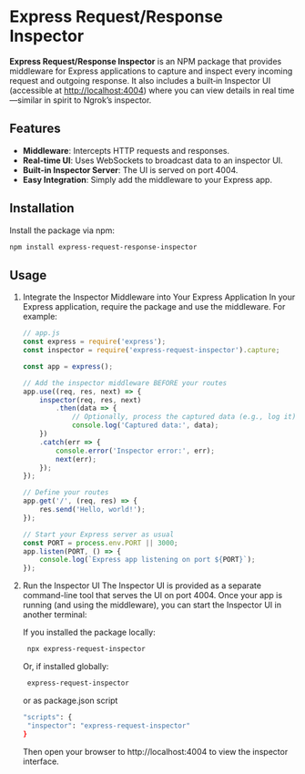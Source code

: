 # Express Request/Response Inspector

**Express Request/Response Inspector** is an NPM package that provides middleware for Express applications to capture and inspect every incoming request and outgoing response. It also includes a built‑in Inspector UI (accessible at [http://localhost:4004](http://localhost:4004)) where you can view details in real time—similar in spirit to Ngrok’s inspector.

## Features

- **Middleware**: Intercepts HTTP requests and responses.
- **Real-time UI**: Uses WebSockets to broadcast data to an inspector UI.
- **Built-in Inspector Server**: The UI is served on port 4004.
- **Easy Integration**: Simply add the middleware to your Express app.

## Installation

Install the package via npm:

```bash
npm install express-request-response-inspector
```

## Usage

1. Integrate the Inspector Middleware into Your Express Application
   In your Express application, require the package and use the middleware. For example:

    ```js
    // app.js
    const express = require('express');
    const inspector = require('express-request-inspector').capture;
    
    const app = express();
    
    // Add the inspector middleware BEFORE your routes
    app.use((req, res, next) => {
        inspector(req, res, next)
            .then(data => {
                // Optionally, process the captured data (e.g., log it)
                console.log('Captured data:', data);
        })
        .catch(err => {
            console.error('Inspector error:', err);
            next(err);
        });
    });
    
    // Define your routes
    app.get('/', (req, res) => {
        res.send('Hello, world!');
    });
    
    // Start your Express server as usual
    const PORT = process.env.PORT || 3000;
    app.listen(PORT, () => {
        console.log(`Express app listening on port ${PORT}`);
    });
    ```

2. Run the Inspector UI
   The Inspector UI is provided as a separate command-line tool that serves the UI on port 4004. Once your app is running (and using the middleware), you can start the Inspector UI in another terminal:

   If you installed the package locally:
    
   ```bash
    npx express-request-inspector
   ```
   
   Or, if installed globally:
    
   ```bash
    express-request-inspector
   ```
   
   or as package.json script

   ```bash
   "scripts": {
    "inspector": "express-request-inspector"
   }
   ```
   
   Then open your browser to http://localhost:4004 to view the inspector interface.